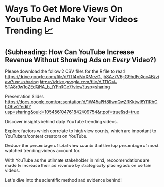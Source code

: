 # Ways To Get More Views On YouTube And Make Your Videos Trending 📈
## (Subheading: How Can YouTube Increase Revenue Without Showing Ads on **_Every_** Video?) 

Please download the follow 2 CSV files for the R file to read 
https://drive.google.com/file/d/1Tl4pMqXMezGJjh8Az7V6gG9hdFcXoc4B/view?usp=sharing
https://drive.google.com/file/d/1TlGai-5TA8r9w1oZEdQNA_b_tYFnRGe7/view?usp=sharing

Presentation Slides
https://docs.google.com/presentation/d/1W45aPH8IlwnQwZRKktwl6YI1RhChOhw2/edit?usp=sharing&ouid=105456104761842409754&rtpof=true&sd=true

Discover insights behind daily YouTube trending videos.

Explore factors which correlate to high view counts, which are important to YouTubers/content creators on YouTube.

Deduce the percentage of total view counts that the top percentage of most watched trending videos account for.

With YouTube as the utilmate stakeholder in mind, recoomendations are made to increase their ad revenue by strategically placing ads on certain videos.

Let's dive into the scientific method and evidence behind!
